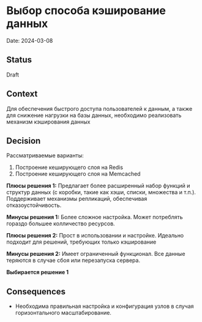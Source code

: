 # Выбор способа кэширование данных
Date: 2024-03-08

## Status

Draft

## Context

Для обеспечения быстрого доступа пользователей к данным, а также для снижение нагрузки на базы данных, необходимо реализовать механизм кэширования данных
## Decision

Рассматриваемые варианты:
1. Построение кеширующего слоя на Redis
2. Построение кеширующего слоя на Memcached


**Плюсы решения 1:**
Предлагает более расширенный набор функций и структур данных (с коробки, такие как хэши, списки, множества и т.п.). Поддерживает механизмы репликаций, обеспечивая отказоустойчивость.

**Минусы решения 1:**
Более сложное настройка. Может потреблять гораздо большее колличество ресурсов. 

**Плюсы решения 2:**
Прост в использовании и настройке. Идеально подходит для решений, требующих только кэширование

**Минусы решения 2:**
Имеет ограниченный функционал. Все данные теряются в случае сбоя или перезапуска сервера.

**Выбирается решение 1**
## Consequences
* Необходима правильная настройка и конфигурация узлов в случая горизонтального масштабирование.

